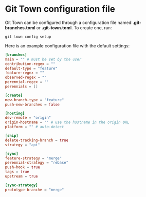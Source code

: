 # Git Town configuration file

Git Town can be configured through a configuration file named
**.git-branches.toml** or **.git-town.toml**. To create one, run:

```
git town config setup
```

Here is an example configuration file with the default settings:

```toml
[branches]
main = "" # must be set by the user
contribution-regex = ""
default-type = "feature"
feature-regex = ""
observed-regex = ""
perennial-regex = ""
perennials = []

[create]
new-branch-type = "feature"
push-new-branches = false

[hosting]
dev-remote = "origin"
origin-hostname = "" # use the hostname in the origin URL
platform = "" # auto-detect

[ship]
delete-tracking-branch = true
strategy = "api"

[sync]
feature-strategy = "merge"
perennial-strategy = "rebase"
push-hook = true
tags = true
upstream = true

[sync-strategy]
prototype-branche = "merge"
```
